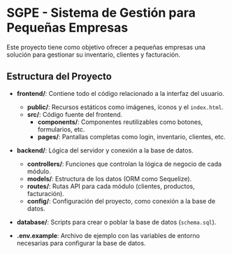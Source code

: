 # SGPE - Sistema de Gestión para Pequeñas Empresas

Este proyecto tiene como objetivo ofrecer a pequeñas empresas una solución para gestionar su inventario, clientes y facturación.

## Estructura del Proyecto

- **frontend/**: Contiene todo el código relacionado a la interfaz del usuario.
  - **public/**: Recursos estáticos como imágenes, íconos y el `index.html`.
  - **src/**: Código fuente del frontend.
    - **components/**: Componentes reutilizables como botones, formularios, etc.
    - **pages/**: Pantallas completas como login, inventario, clientes, etc.

- **backend/**: Lógica del servidor y conexión a la base de datos.
  - **controllers/**: Funciones que controlan la lógica de negocio de cada módulo.
  - **models/**: Estructura de los datos (ORM como Sequelize).
  - **routes/**: Rutas API para cada módulo (clientes, productos, facturación).
  - **config/**: Configuración del proyecto, como conexión a la base de datos.

- **database/**: Scripts para crear o poblar la base de datos (`schema.sql`).

- **.env.example**: Archivo de ejemplo con las variables de entorno necesarias para configurar la base de datos.

